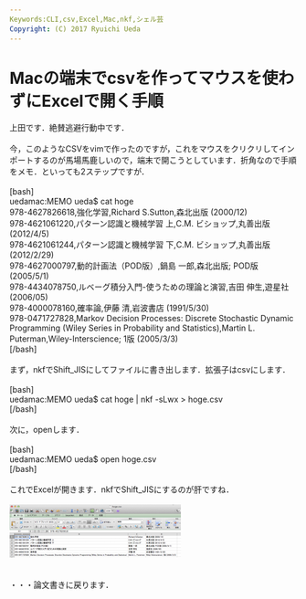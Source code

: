 ```yaml
---
Keywords:CLI,csv,Excel,Mac,nkf,シェル芸
Copyright: (C) 2017 Ryuichi Ueda
---
```


# <!--:ja-->Macの端末でcsvを作ってマウスを使わずにExcelで開く手順<!--:-->
<!--:ja-->上田です．絶賛逃避行動中です．<br />
<br />
今，このようなCSVをvimで作ったのですが，これをマウスをクリクリしてインポートするのが馬場馬鹿しいので，端末で開こうとしています．折角なので手順をメモ．といっても2ステップですが．<br />
<br />
[bash]<br />
uedamac:MEMO ueda$ cat hoge<br />
978-4627826618,強化学習,Richard S.Sutton,森北出版 (2000/12)<br />
978-4621061220,パターン認識と機械学習 上,C.M. ビショップ,丸善出版 (2012/4/5)<br />
978-4621061244,パターン認識と機械学習 下,C.M. ビショップ,丸善出版 (2012/2/29)<br />
978-4627000797,動的計画法（POD版）,鍋島 一郎,森北出版; POD版 (2005/5/1)<br />
978-4434078750,ルベーグ積分入門-使うための理論と演習,吉田 伸生,遊星社 (2006/05)<br />
978-4000078160,確率論,伊藤 清,岩波書店 (1991/5/30)<br />
978-0471727828,Markov Decision Processes: Discrete Stochastic Dynamic Programming (Wiley Series in Probability and Statistics),Martin L. Puterman,Wiley-Interscience; 1版 (2005/3/3)<br />
[/bash]<br />
<br />
まず，nkfでShift_JISにしてファイルに書き出します．拡張子はcsvにします．<br />
<br />
[bash]<br />
uedamac:MEMO ueda$ cat hoge | nkf -sLwx &gt; hoge.csv<br />
[/bash]<br />
<br />
次に，openします．<br />
<br />
[bash]<br />
uedamac:MEMO ueda$ open hoge.csv <br />
[/bash]<br />
<br />
これでExcelが開きます．nkfでShift_JISにするのが肝ですね．<br />
<br />
<a href="スクリーンショット-2013-11-20-13.01.14.png"><img src="スクリーンショット-2013-11-20-13.01.14-300x93.png" alt="スクリーンショット 2013-11-20 13.01.14" width="300" height="93" class="aligncenter size-medium wp-image-1614" /></a><br />
<br />
<br />
・・・論文書きに戻ります．<br />
<!--:-->
